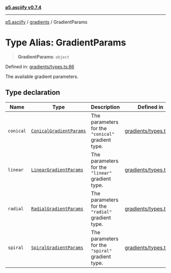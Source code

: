 [**p5.asciify v0.7.4**](../../../README.md)

***

[p5.asciify](../../../README.md) / [gradients](../README.md) / GradientParams

# Type Alias: GradientParams

> **GradientParams**: `object`

Defined in: [gradients/types.ts:86](https://github.com/humanbydefinition/p5.asciify/blob/99ff78fc13b1ab2e7b69f99d4dfd8409113decf3/src/lib/gradients/types.ts#L86)

The available gradient parameters.

## Type declaration

| Name | Type | Description | Defined in |
| ------ | ------ | ------ | ------ |
| <a id="conical"></a> `conical` | [`ConicalGradientParams`](ConicalGradientParams.md) | The parameters for the `"conical"` gradient type. | [gradients/types.ts:97](https://github.com/humanbydefinition/p5.asciify/blob/99ff78fc13b1ab2e7b69f99d4dfd8409113decf3/src/lib/gradients/types.ts#L97) |
| <a id="linear"></a> `linear` | [`LinearGradientParams`](LinearGradientParams.md) | The parameters for the `"linear"` gradient type. | [gradients/types.ts:88](https://github.com/humanbydefinition/p5.asciify/blob/99ff78fc13b1ab2e7b69f99d4dfd8409113decf3/src/lib/gradients/types.ts#L88) |
| <a id="radial"></a> `radial` | [`RadialGradientParams`](RadialGradientParams.md) | The parameters for the `"radial"` gradient type. | [gradients/types.ts:94](https://github.com/humanbydefinition/p5.asciify/blob/99ff78fc13b1ab2e7b69f99d4dfd8409113decf3/src/lib/gradients/types.ts#L94) |
| <a id="spiral"></a> `spiral` | [`SpiralGradientParams`](SpiralGradientParams.md) | The parameters for the `"spiral"` gradient type. | [gradients/types.ts:91](https://github.com/humanbydefinition/p5.asciify/blob/99ff78fc13b1ab2e7b69f99d4dfd8409113decf3/src/lib/gradients/types.ts#L91) |
